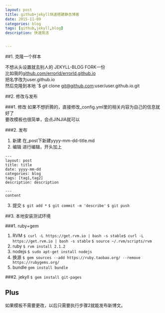 ```yaml
---
layout: post
title: github+jekyll快速搭建静态博客
date: 2015-11-09
categories: blog
tags: [github,jekyll,blog]
description: 快速简洁


---
```

##1. 克隆一个样本

不想从头设置就去别人的 JEKYLL-BLOG FORK一份  
比如我的[github.com/errorld/errorld.github.io](http://github.com/errorld/errorld.github.io)  
把名字改为user.github.io  
然后克隆到本地
`$ git clone git@github.com:user/user.github.io.git

##2. 修改与发布

###1. 修改
如果不想折腾的，直接修改_config.yml里的相关内容为自己的信息就好了  
要改模板也很简单，会点JINJIA就可以

###2. 发布

1. 新建
在_post下新建yyyy-mm-dd-title.md
2. 编辑
进行编辑，开头加上

```
---
layout: post
title: title
date: yyyy-mm-dd
categories: blog
tags: [tag1,tag2]
description: description

---
content
```

3. 提交
`$ git add *`
`$ git commit -m 'describe'`
`$ git push`

##3. 本地安装测试环境

###1. ruby+gem

1. RVM
`$ curl -L https://get.rvm.io | bash -s stable$ curl -L https://get.rvm.io | bash -s stable`
`$ source ~/.rvm/scripts/rvm`  
2. ruby
`$ rvm install 2.1.2`
3. nodejs
`$ sudo apt-get install nodejs`
4. 换源
`$ gem sources --add https://ruby.taobao.org/ --remove https://rubygems.org/`
5. bundle
`gem install bundle`

###2. jekyll
`$ gem install git-pages`

## Plus
如果模板不需要更改，以后只需要执行步骤2就能发布新博文。


